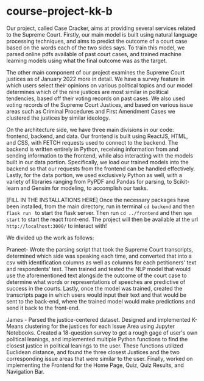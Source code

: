# course-project-kk-b

Our project, called Case Cracker, aims at providing several services related to the Supreme Court. Firstly, our main model is built using natural language processing techniques, and aims to predict the outcome of a court case based on the words each of the two sides says. To train this model, we parsed online pdfs available of past court cases, and trained machine learning models using what the final outcome was as the target. 

The other main component of our project examines the Supreme Court justices as of January 2022 more in detail. We have a survey feature in which users select their opinions on various political topics and our model determines which of the nine justices are most similar in political tendencies, based off their voting records on past cases. We also used voting records of the Supreme Court Justices, and based on various issue areas such as Criminal Procedures and First Amendment Cases we clustered the justices by similar ideology.

On the architecture side, we have three main divisions in our code: frontend, backend, and data. Our frontend is built using ReactJS, HTML, and CSS, with FETCH requests used to connect to the backend. The backend is written entirely in Python, receiving information from and sending information to the frontend, while also interacting with the models built in our data portion. Specifically, we load our trained models into the backend so that our requests from the frontend can be handled effectively. Lastly, for the data portion, we used exclusively Python as well, with a variety of libraries ranging from PyPDF and Pandas for parsing, to Scikit-learn and Gensim for modeling, to accomplish our tasks.

[FILL IN THE INSTALLATIONS HERE] Once the necessary packages have been installed, from the main directory, run in terminal `cd backend` and then `flask run ` to start the flask server. Then run `cd ../frontend` and then `npm start` to start the react front-end. The project will then be available at the url `http://localhost:3000/` to interact with!

We divided up the work as follows:

Praneet- Wrote the parsing script that took the Supreme Court transcripts, determined which side was speaking each time, and converted that into a csv with identification columns as well as columns for each petitioners' text and respondents' text. Then trained and tested the NLP model that would use the aforementioned text alongside the outcome of the court case to determine what words or representations of speeches are predictive of success in the courts. Lastly, once the model was trained, created the transcripts page in which users would input their text and that would be sent to the back-end, where the trained model would make predictions and send it back to the front-end.

James - Parsed the justice-centered dataset. Designed and implemented K-Means clustering for the justices for each Issue Area using Jupyter Notebooks. Created a 18-question survey to get a rough gage of user's own political leanings, and implemented multiple Python functions to find the closest justice in political leanings to the user. These functions utilized Euclidean distance, and found the three closest Justices and the two corresponding issue areas that were similar to the user. Finally, worked on implementing the Frontend for the Home Page, Quiz, Quiz Results, and Navigation Bar. 